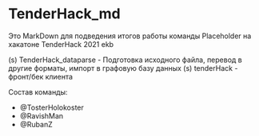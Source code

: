 # TenderHack_md
Это MarkDown для подведения итогов работы команды Placeholder на хакатоне TenderHack 2021 ekb 


(s) TenderHack_dataparse - Подготовка исходного файла, перевод в другие форматы, импорт в графовую базу данных
(s) tenderHack - фронт/бек клиента 


Состав команды: 
 - @TosterHolokoster
 - @RavishMan
 - @RubanZ